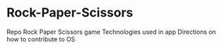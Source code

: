 # Rock-Paper-Scissors
Repo Rock Paper Scissors game
Technologies used in app
Directions on how to contribute to OS